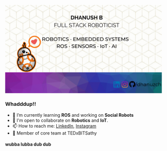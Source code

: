 

<div align="center">

![GIF](https://raw.githubusercontent.com/dhanuzch/dhanuzch/master/Dhanush%20github%20gif.gif)

</div>

### Whadddup!!

- 🔭 I’m currently learning **ROS** and working on **Social Robots**
- 💬 I'm open to collaborate on **Robotics** and **IoT**.
- 📫 How to reach me: [LinkedIn](https://www.linkedin.com/in/dhanushbakthavatchalam-12b299a7/), [Instagram](https://www.instagram.com/dhanuzch)
- 🎯 Member of core team at TEDxBITSathy

#### wubba lubba dub dub

